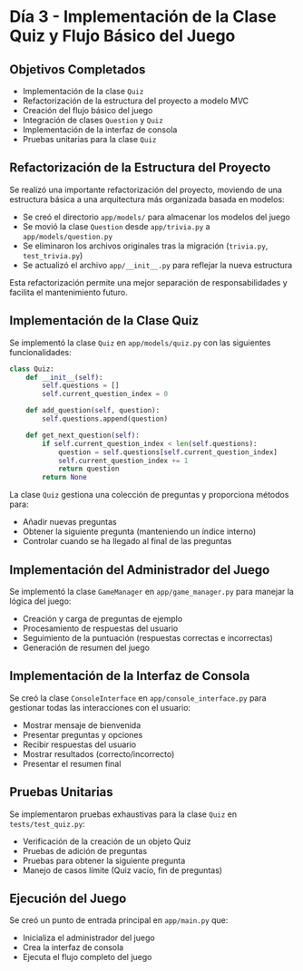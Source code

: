 # Día 3 - Implementación de la Clase Quiz y Flujo Básico del Juego

## Objetivos Completados
-  Implementación de la clase `Quiz`
-  Refactorización de la estructura del proyecto a modelo MVC
-  Creación del flujo básico del juego
-  Integración de clases `Question` y `Quiz`
-  Implementación de la interfaz de consola
-  Pruebas unitarias para la clase `Quiz`

## Refactorización de la Estructura del Proyecto

Se realizó una importante refactorización del proyecto, moviendo de una estructura básica a una arquitectura más organizada basada en modelos:

- Se creó el directorio `app/models/` para almacenar los modelos del juego
- Se movió la clase `Question` desde `app/trivia.py` a `app/models/question.py`
- Se eliminaron los archivos originales tras la migración (`trivia.py`, `test_trivia.py`)
- Se actualizó el archivo `app/__init__.py` para reflejar la nueva estructura

Esta refactorización permite una mejor separación de responsabilidades y facilita el mantenimiento futuro.

## Implementación de la Clase Quiz

Se implementó la clase `Quiz` en `app/models/quiz.py` con las siguientes funcionalidades:

```python
class Quiz:
    def __init__(self):
        self.questions = []
        self.current_question_index = 0

    def add_question(self, question):
        self.questions.append(question)

    def get_next_question(self):
        if self.current_question_index < len(self.questions):
            question = self.questions[self.current_question_index]
            self.current_question_index += 1
            return question
        return None
```

La clase `Quiz` gestiona una colección de preguntas y proporciona métodos para:
- Añadir nuevas preguntas
- Obtener la siguiente pregunta (manteniendo un índice interno)
- Controlar cuando se ha llegado al final de las preguntas

## Implementación del Administrador del Juego

Se implementó la clase `GameManager` en `app/game_manager.py` para manejar la lógica del juego:

- Creación y carga de preguntas de ejemplo
- Procesamiento de respuestas del usuario
- Seguimiento de la puntuación (respuestas correctas e incorrectas)
- Generación de resumen del juego

## Implementación de la Interfaz de Consola

Se creó la clase `ConsoleInterface` en `app/console_interface.py` para gestionar todas las interacciones con el usuario:

- Mostrar mensaje de bienvenida
- Presentar preguntas y opciones
- Recibir respuestas del usuario
- Mostrar resultados (correcto/incorrecto)
- Presentar el resumen final

## Pruebas Unitarias

Se implementaron pruebas exhaustivas para la clase `Quiz` en `tests/test_quiz.py`:

- Verificación de la creación de un objeto Quiz
- Pruebas de adición de preguntas
- Pruebas para obtener la siguiente pregunta
- Manejo de casos límite (Quiz vacío, fin de preguntas)

## Ejecución del Juego

Se creó un punto de entrada principal en `app/main.py` que:
- Inicializa el administrador del juego
- Crea la interfaz de consola
- Ejecuta el flujo completo del juego
